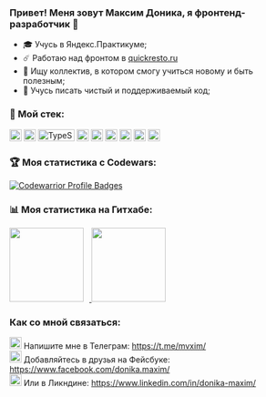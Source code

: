 ### Привет! Меня зовут Максим Доника, я фронтенд-разработчик 👋

- 🎓 Учусь в Яндекс.Практикуме;
- ☄️ Работаю над фронтом в <a href="https://quickresto.ru">quickresto.ru</a>
- 💼 Ищу коллектив, в котором смогу учиться новому и быть полезным;
- 💎 Учусь писать чистый и поддерживаемый код;

### 🔨 Мой стек:
<p>
<a href="https://www.w3.org/TR/html5/" title="HTML5"><img src="https://github.com/get-icon/geticon/raw/master/icons/html-5.svg" alt="HTML5" width="21px" height="21px"></a>
<a href="https://www.w3.org/TR/CSS/" title="CSS3"><img src="https://github.com/get-icon/geticon/raw/master/icons/css-3.svg" alt="CSS3" width="21px" height="21px"></a>
<a href="https://www.typescriptlang.org/" title="TypeScript"><img src="https://github.com/get-icon/geticon/blob/master/icons/typescript.svg" alt="TypeScript" width="64px" height="21px"></a>
<a href="https://tc39.es/ecma262/" title="ECMAScript 6"><img src="https://github.com/get-icon/geticon/raw/master/icons/es6.svg" alt="ECMAScript 6" width="21px" height="21px"></a>
<a href="https://reactjs.org/" title="React"><img src="https://github.com/get-icon/geticon/raw/master/icons/react.svg" alt="React" width="21px" height="21px"></a>
<a href="https://mobx.js.org/README.html" title="MobX"><img src="https://github.com/get-icon/geticon/blob/master/icons/mobx.svg" alt="MobX" width="21px" height="21px"></a>
<a href="https://www.npmjs.com/" title="npm"><img src="https://github.com/get-icon/geticon/raw/master/icons/npm.svg" alt="npm" width="21px" height="21px"></a>
<a href="https://webpack.js.org/" title="webpack"><img src="https://github.com/get-icon/geticon/raw/master/icons/webpack.svg" alt="webpack" width="21px" height="21px"></a>
<a href="https://git-scm.com/" title="git"><img src="https://raw.githubusercontent.com/get-icon/geticon/master/icons/git.svg" alt="git" width="21px" height="21px"></a>
</p>

### 🏆 Моя статистика с Codewars:
[![Codewarrior Profile Badges](https://www.codewars.com/users/mvxim/badges/large)](https://www.codewars.com/users/mvxim)

### 📊 Моя статистика на Гитхабе:

<div>
<a href="https://github-readme-stats.vercel.app/api?username=mvxim&show_icons=true">
  <img height="130" style="margin-right: 10px" src="https://github-readme-stats.vercel.app/api?username=mvxim&hide=contribs&show_icons=true" />
</a>
<a href="https://github-readme-stats.vercel.app/api/top-langs/?username=mvxim&layout=compact">
  <img height="130" src="https://github-readme-stats.vercel.app/api/top-langs/?username=mvxim&layout=compact" />
</a>
</div>

### Как со мной связаться:
<div>
<img src="https://raw.githubusercontent.com/get-icon/geticon/master/icons/telegram.svg" alt="Мой Телеграм" width="21px" height="21px">  Напишите мне в Телеграм: <a href="https://t.me/mvxim" title="Мой Телеграм">https://t.me/mvxim/</a><br>
<img src="https://raw.githubusercontent.com/get-icon/geticon/master/icons/facebook.svg" alt="Мой Фейбсук" width="21px" height="21px">  Добавляйтесь в друзья на Фейсбуке: <a href="https://www.facebook.com/donika.maxim" title="Мой Фейбсук">https://www.facebook.com/donika.maxim/</a><br>
<img src="https://raw.githubusercontent.com/get-icon/geticon/master/icons/linkedin-icon.svg" alt="Мой Линкдин" width="21px" height="21px">  Или в Ликндине: <a href="https://www.linkedin.com/in/donika-maxim/" title="Мой Линкдин">https://www.linkedin.com/in/donika-maxim/</a><br>
</div>
